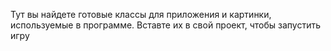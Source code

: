 Тут вы найдете готовые классы для приложения и картинки, используемые в программе.
Вставте их в свой проект, чтобы запустить игру
